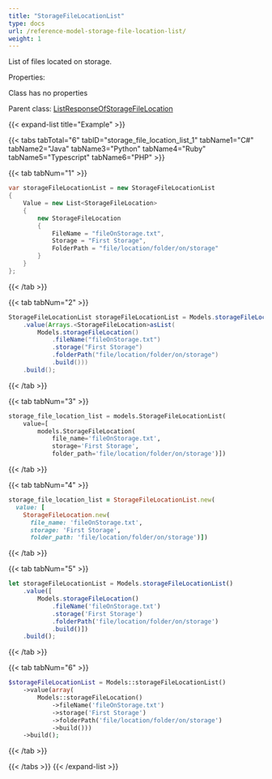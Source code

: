```yaml
---
title: "StorageFileLocationList"
type: docs
url: /reference-model-storage-file-location-list/
weight: 1
---
```

List of files located on storage.             

Properties:

Class has no properties

Parent class: [ListResponseOfStorageFileLocation](/email/reference-model-list-response-of-storage-file-location/)

{{< expand-list title="Example" >}}

{{< tabs tabTotal="6" tabID="storage_file_location_list_1" tabName1="C#" tabName2="Java" tabName3="Python" tabName4="Ruby" tabName5="Typescript" tabName6="PHP" >}}

{{< tab tabNum="1" >}}

```csharp
var storageFileLocationList = new StorageFileLocationList
{
    Value = new List<StorageFileLocation>
    {
        new StorageFileLocation
        {
            FileName = "fileOnStorage.txt",
            Storage = "First Storage",
            FolderPath = "file/location/folder/on/storage"
        }
    }
};
```

{{< /tab >}}

{{< tab tabNum="2" >}}

```java
StorageFileLocationList storageFileLocationList = Models.storageFileLocationList()
    .value(Arrays.<StorageFileLocation>asList(
        Models.storageFileLocation()
            .fileName("fileOnStorage.txt")
            .storage("First Storage")
            .folderPath("file/location/folder/on/storage")
            .build()))
    .build();
```

{{< /tab >}}

{{< tab tabNum="3" >}}

```python
storage_file_location_list = models.StorageFileLocationList(
    value=[
        models.StorageFileLocation(
            file_name='fileOnStorage.txt',
            storage='First Storage',
            folder_path='file/location/folder/on/storage')])
```

{{< /tab >}}

{{< tab tabNum="4" >}}

```ruby
storage_file_location_list = StorageFileLocationList.new(
  value: [
    StorageFileLocation.new(
      file_name: 'fileOnStorage.txt',
      storage: 'First Storage',
      folder_path: 'file/location/folder/on/storage')])
```

{{< /tab >}}

{{< tab tabNum="5" >}}

```typescript
let storageFileLocationList = Models.storageFileLocationList()
    .value([
        Models.storageFileLocation()
            .fileName('fileOnStorage.txt')
            .storage('First Storage')
            .folderPath('file/location/folder/on/storage')
            .build()])
    .build();
```

{{< /tab >}}

{{< tab tabNum="6" >}}

```php
$storageFileLocationList = Models::storageFileLocationList()
    ->value(array(
        Models::storageFileLocation()
            ->fileName('fileOnStorage.txt')
            ->storage('First Storage')
            ->folderPath('file/location/folder/on/storage')
            ->build()))
    ->build();
```

{{< /tab >}}

{{< /tabs >}}
{{< /expand-list >}}


